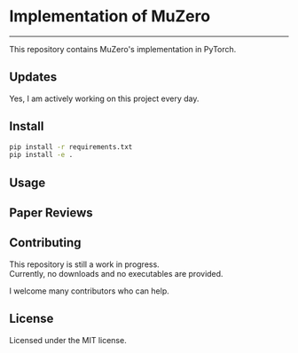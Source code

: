 Implementation of MuZero
================

------------------------------------------------------------------------

This repository contains MuZero's implementation in PyTorch.

## Updates

Yes, I am actively working on this project every day.

## Install

``` sh
pip install -r requirements.txt
pip install -e .
```

## Usage

## Paper Reviews

## Contributing

This repository is still a work in progress.<br> Currently, no downloads
and no executables are provided.

I welcome many contributors who can help.

## License

Licensed under the MIT license.
